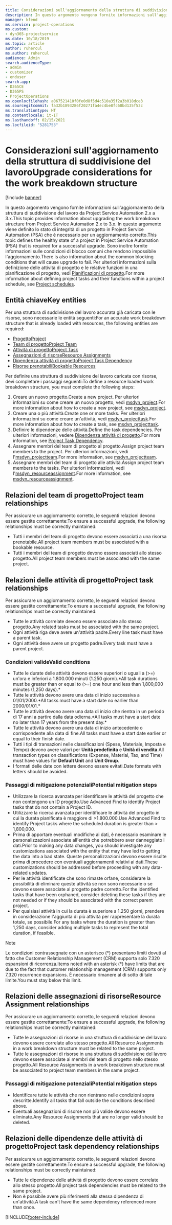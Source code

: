 ```yaml
---
title: Considerazioni sull'aggiornamento della struttura di suddivisione del lavoro
description: In questo argomento vengono fornite informazioni sull'aggiornamento della struttura di suddivisione del lavoro da Project Service Automation 2.x a 3.x.
manager: kfend
ms.service: project-operations
ms.custom:
- dyn365-projectservice
ms.date: 10/18/2019
ms.topic: article
author: ruhercul
ms.author: ruhercul
audience: Admin
search.audienceType:
- admin
- customizer
- enduser
search.app:
- D365CE
- D365PS
- ProjectOperations
ms.openlocfilehash: a067521410f0fe0d8f5d4c510a35f2a3b018dce3
ms.sourcegitcommit: fa32b1893286f20271fa4ec4be8fc68bd135f53c
ms.translationtype: HT
ms.contentlocale: it-IT
ms.lasthandoff: 02/15/2021
ms.locfileid: "5281753"
---
```

# <a name="upgrade-considerations-for-the-work-breakdown-structure"></a><span data-ttu-id="6f0b2-103">Considerazioni sull'aggiornamento della struttura di suddivisione del lavoro</span><span class="sxs-lookup"><span data-stu-id="6f0b2-103">Upgrade considerations for the work breakdown structure</span></span>

[!include [banner](../includes/psa-now-project-operations.md)]

<span data-ttu-id="6f0b2-104">In questo argomento vengono fornite informazioni sull'aggiornamento della struttura di suddivisione del lavoro da Project Service Automation 2.x a 3.x.</span><span class="sxs-lookup"><span data-stu-id="6f0b2-104">This topic provides information about upgrading the work breakdown structure from Project Service Automation 2.x to 3.x.</span></span> <span data-ttu-id="6f0b2-105">In questo argomento viene definito lo stato di integrità di un progetto in Project Service Automation (PSA) che è necessario per un aggiornamento corretto.</span><span class="sxs-lookup"><span data-stu-id="6f0b2-105">This topic defines the healthy state of a project in Project Service Automation (PSA) that is required for a successful upgrade.</span></span> <span data-ttu-id="6f0b2-106">Sono inoltre fornite informazioni sulle condizioni di blocco comuni che rendono impossibile l'aggiornamento.</span><span class="sxs-lookup"><span data-stu-id="6f0b2-106">There is also information about the common blocking conditions that will cause upgrade to fail.</span></span> <span data-ttu-id="6f0b2-107">Per ulteriori informazioni sulla definizione delle attività di progetto e le relative funzioni in una pianificazione di progetto, vedi [Pianificazioni di progetto](project-creating.md).</span><span class="sxs-lookup"><span data-stu-id="6f0b2-107">For more information about defining project tasks and their functions within a project schedule, see [Project schedules](project-creating.md).</span></span>

## <a name="key-entities"></a><span data-ttu-id="6f0b2-108">Entità chiave</span><span class="sxs-lookup"><span data-stu-id="6f0b2-108">Key entities</span></span>
<span data-ttu-id="6f0b2-109">Per una struttura di suddivisione del lavoro accurata già caricata con le risorse, sono necessarie le entità seguenti:</span><span class="sxs-lookup"><span data-stu-id="6f0b2-109">For an accurate work breakdown structure that is already loaded with resources, the following entities are required:</span></span>

- [<span data-ttu-id="6f0b2-110">Progetto</span><span class="sxs-lookup"><span data-stu-id="6f0b2-110">Project</span></span>](https://docs.microsoft.com/dynamics365/customerengagement/on-premises/developer/entities/msdyn_project)
- [<span data-ttu-id="6f0b2-111">Team di progetto</span><span class="sxs-lookup"><span data-stu-id="6f0b2-111">Project Team</span></span>](https://docs.microsoft.com/dynamics365/customerengagement/on-premises/developer/entities/msdyn_projectteam)
- [<span data-ttu-id="6f0b2-112">Attività di progetto</span><span class="sxs-lookup"><span data-stu-id="6f0b2-112">Project Task</span></span>](https://docs.microsoft.com/dynamics365/customerengagement/on-premises/developer/entities/msdyn_projecttask)
- [<span data-ttu-id="6f0b2-113">Assegnazioni di risorse</span><span class="sxs-lookup"><span data-stu-id="6f0b2-113">Resource Assignments</span></span>](https://docs.microsoft.com/dynamics365/customerengagement/on-premises/developer/entities/msdyn_resourceassignment)
- [<span data-ttu-id="6f0b2-114">Dipendenza attività di progetto</span><span class="sxs-lookup"><span data-stu-id="6f0b2-114">Project Task Dependency</span></span>](https://docs.microsoft.com/dynamics365/customerengagement/on-premises/developer/entities/msdyn_projecttaskdependency)
- [<span data-ttu-id="6f0b2-115">Risorse prenotabili</span><span class="sxs-lookup"><span data-stu-id="6f0b2-115">Bookable Resources</span></span>](https://docs.microsoft.com/dynamics365/customerengagement/on-premises/developer/entities/bookableresource)

<span data-ttu-id="6f0b2-116">Per definire una struttura di suddivisione del lavoro caricata con risorse, devi completare i passaggi seguenti:</span><span class="sxs-lookup"><span data-stu-id="6f0b2-116">To define a resource loaded work breakdown structure, you must complete the following steps:</span></span>

1. <span data-ttu-id="6f0b2-117">Creare un nuovo progetto.</span><span class="sxs-lookup"><span data-stu-id="6f0b2-117">Create a new project.</span></span> <span data-ttu-id="6f0b2-118">Per ulteriori informazioni su come creare un nuovo progetto, vedi [msdyn_project](https://docs.microsoft.com/dynamics365/customerengagement/on-premises/developer/entities/msdyn_project).</span><span class="sxs-lookup"><span data-stu-id="6f0b2-118">For more information about how to create a new project, see [msdyn_project](https://docs.microsoft.com/dynamics365/customerengagement/on-premises/developer/entities/msdyn_project).</span></span>
2. <span data-ttu-id="6f0b2-119">Creare una o più attività.</span><span class="sxs-lookup"><span data-stu-id="6f0b2-119">Create one or more tasks.</span></span> <span data-ttu-id="6f0b2-120">Per ulteriori informazioni su come creare un'attività, vedi [msdyn_projecttask](https://docs.microsoft.com/dynamics365/customerengagement/on-premises/developer/entities/msdyn_projecttask).</span><span class="sxs-lookup"><span data-stu-id="6f0b2-120">For more information about how to create a task, see [msdyn_projecttask](https://docs.microsoft.com/dynamics365/customerengagement/on-premises/developer/entities/msdyn_projecttask).</span></span>
3. <span data-ttu-id="6f0b2-121">Definire le dipendenze delle attività.</span><span class="sxs-lookup"><span data-stu-id="6f0b2-121">Define the task dependencies.</span></span> <span data-ttu-id="6f0b2-122">Per ulteriori informazioni, vedere [Dipendenza attività di progetto](https://docs.microsoft.com/dynamics365/customerengagement/on-premises/developer/entities/msdyn_projecttaskdependency).</span><span class="sxs-lookup"><span data-stu-id="6f0b2-122">For more information, see [Project Task Dependency](https://docs.microsoft.com/dynamics365/customerengagement/on-premises/developer/entities/msdyn_projecttaskdependency).</span></span>
4. <span data-ttu-id="6f0b2-123">Assegnare membri del team di progetto al progetto.</span><span class="sxs-lookup"><span data-stu-id="6f0b2-123">Assign project team members to the project.</span></span> <span data-ttu-id="6f0b2-124">Per ulteriori informazioni, vedi l'[msdyn_projectteam](https://docs.microsoft.com/dynamics365/customerengagement/on-premises/developer/entities/msdyn_projectteam).</span><span class="sxs-lookup"><span data-stu-id="6f0b2-124">For more information, see [msdyn_projectteam](https://docs.microsoft.com/dynamics365/customerengagement/on-premises/developer/entities/msdyn_projectteam).</span></span>
5. <span data-ttu-id="6f0b2-125">Assegnare membri del team di progetto alle attività.</span><span class="sxs-lookup"><span data-stu-id="6f0b2-125">Assign project team members to the tasks.</span></span> <span data-ttu-id="6f0b2-126">Per ulteriori informazioni, vedi l'[msdyn_resourceassignment](https://docs.microsoft.com/dynamics365/customerengagement/on-premises/developer/entities/msdyn_resourceassignment).</span><span class="sxs-lookup"><span data-stu-id="6f0b2-126">For more information, see [msdyn_resourceassignment](https://docs.microsoft.com/dynamics365/customerengagement/on-premises/developer/entities/msdyn_resourceassignment).</span></span>

## <a name="project-team-relationships"></a><span data-ttu-id="6f0b2-127">Relazioni del team di progetto</span><span class="sxs-lookup"><span data-stu-id="6f0b2-127">Project team relationships</span></span>

<span data-ttu-id="6f0b2-128">Per assicurare un aggiornamento corretto, le seguenti relazioni devono essere gestite correttamente:</span><span class="sxs-lookup"><span data-stu-id="6f0b2-128">To ensure a successful upgrade, the following relationships must be correctly maintained:</span></span>
- <span data-ttu-id="6f0b2-129">Tutti i membri del team di progetto devono essere associati a una risorsa prenotabile.</span><span class="sxs-lookup"><span data-stu-id="6f0b2-129">All project team members must be associated with a bookable resource.</span></span>
- <span data-ttu-id="6f0b2-130">Tutti i membri del team di progetto devono essere associati allo stesso progetto.</span><span class="sxs-lookup"><span data-stu-id="6f0b2-130">All project team members must be associated with the same project.</span></span> 

## <a name="project-task-relationships"></a><span data-ttu-id="6f0b2-131">Relazioni delle attività di progetto</span><span class="sxs-lookup"><span data-stu-id="6f0b2-131">Project task relationships</span></span>
<span data-ttu-id="6f0b2-132">Per assicurare un aggiornamento corretto, le seguenti relazioni devono essere gestite correttamente:</span><span class="sxs-lookup"><span data-stu-id="6f0b2-132">To ensure a successful upgrade, the following relationships must be correctly maintained:</span></span>

- <span data-ttu-id="6f0b2-133">Tutte le attività correlate devono essere associate allo stesso progetto.</span><span class="sxs-lookup"><span data-stu-id="6f0b2-133">Any related tasks must be associated with the same project.</span></span>
- <span data-ttu-id="6f0b2-134">Ogni attività riga deve avere un'attività padre.</span><span class="sxs-lookup"><span data-stu-id="6f0b2-134">Every line task must have a parent task.</span></span>
- <span data-ttu-id="6f0b2-135">Ogni attività deve avere un progetto padre.</span><span class="sxs-lookup"><span data-stu-id="6f0b2-135">Every task must have a parent project.</span></span>

### <a name="valid-conditions"></a><span data-ttu-id="6f0b2-136">Condizioni valide</span><span class="sxs-lookup"><span data-stu-id="6f0b2-136">Valid conditions</span></span>

- <span data-ttu-id="6f0b2-137">Tutte le durate delle attività devono essere superiori o uguali a (>=) un'ora e inferiori a 1.800.000 minuti (1.250 giorni).\*</span><span class="sxs-lookup"><span data-stu-id="6f0b2-137">All task durations must be greater than or equal to (>=) one hour and less than 1,800,000 minutes (1,250 days).\*</span></span>
- <span data-ttu-id="6f0b2-138">Tutte le attività devono avere una data di inizio successiva a 01/01/2000.\*</span><span class="sxs-lookup"><span data-stu-id="6f0b2-138">All tasks must have a start date no earlier than 2000/01/01.\*</span></span>
- <span data-ttu-id="6f0b2-139">Tutte le attività devono avere una data di inizio che rientra in un periodo di 17 anni a partire dalla data odierna.\*</span><span class="sxs-lookup"><span data-stu-id="6f0b2-139">All tasks must have a start date no later than 17 years from the present day.\*</span></span>
- <span data-ttu-id="6f0b2-140">Tutte le attività devono avere una data di inizio antecedente o corrispondente alla data di fine.</span><span class="sxs-lookup"><span data-stu-id="6f0b2-140">All tasks must have a start date earlier or equal to their finish date.</span></span>
- <span data-ttu-id="6f0b2-141">Tutti i tipi di transazioni nelle classificazioni (Spese, Materiale, Imposta e Tempo) devono avere valori per **Unità predefinita** e **Unità di vendita**.</span><span class="sxs-lookup"><span data-stu-id="6f0b2-141">All transaction types on classifications (Expense, Material, Tax, and Time) must have values for **Default Unit** and **Unit Group**.</span></span>
- <span data-ttu-id="6f0b2-142">I formati delle date con lettere devono essere evitati.</span><span class="sxs-lookup"><span data-stu-id="6f0b2-142">Date formats with letters should be avoided.</span></span>

### <a name="potential-mitigation-steps"></a><span data-ttu-id="6f0b2-143">Passaggi di mitigazione potenziali</span><span class="sxs-lookup"><span data-stu-id="6f0b2-143">Potential mitigation steps</span></span>
- <span data-ttu-id="6f0b2-144">Utilizzare la ricerca avanzata per identificare le attività del progetto che non contengono un ID progetto.</span><span class="sxs-lookup"><span data-stu-id="6f0b2-144">Use Advanced Find to identify Project tasks that do not contain a Project ID.</span></span>
- <span data-ttu-id="6f0b2-145">Utilizzare la ricerca avanzata per identificare le attività del progetto in cui la durata pianificata è maggiore di >1.800.000.</span><span class="sxs-lookup"><span data-stu-id="6f0b2-145">Use Advanced Find to identify Project tasks where the scheduled duration is greater than > 1,800,000.</span></span>
- <span data-ttu-id="6f0b2-146">Prima di apportare eventuali modifiche ai dati, è necessario esaminare le personalizzazioni associate all'entità che potrebbero aver danneggiato i dati.</span><span class="sxs-lookup"><span data-stu-id="6f0b2-146">Prior to making any data changes, you should investigate any customizations associated with the entity that may have led to getting the data into a bad state.</span></span> <span data-ttu-id="6f0b2-147">Queste personalizzazioni devono essere risolte prima di procedere con eventuali aggiornamenti relativi ai dati.</span><span class="sxs-lookup"><span data-stu-id="6f0b2-147">These customizations should be addressed before proceeding with any data-related updates.</span></span>
- <span data-ttu-id="6f0b2-148">Per le attività identificate che sono rimaste orfane, considerare la possibilità di eliminare queste attività se non sono necessarie o se devono essere associate al progetto padre corretto.</span><span class="sxs-lookup"><span data-stu-id="6f0b2-148">For the identified tasks that have been orphaned, consider deleting these tasks if they are not needed or if they should be associated with the correct parent project.</span></span>
- <span data-ttu-id="6f0b2-149">Per qualsiasi attività in cui la durata è superiore a 1.250 giorni, prendere in considerazione l'aggiunta di più attività per rappresentare la durata totale, se possibile.</span><span class="sxs-lookup"><span data-stu-id="6f0b2-149">For any tasks where the duration is greater than 1,250 days, consider adding multiple tasks to represent the total duration, if feasible.</span></span>

> [!NOTE]
> <span data-ttu-id="6f0b2-150">Le condizioni contrassegnate con un asterisco (\*) presentano limiti dovuti al fatto che Customer Relationship Management (CRM) supporta solo 7.320 espansioni di ricorrenza.</span><span class="sxs-lookup"><span data-stu-id="6f0b2-150">Items noted with an asterisk (\*) have limits that are due to the fact that customer relationship management (CRM) supports only 7,320 recurrence expansions.</span></span> <span data-ttu-id="6f0b2-151">È necessario rimanere al di sotto di tale limite.</span><span class="sxs-lookup"><span data-stu-id="6f0b2-151">You must stay below this limit.</span></span>

## <a name="resource-assignment-relationships"></a><span data-ttu-id="6f0b2-152">Relazioni delle assegnazioni di risorse</span><span class="sxs-lookup"><span data-stu-id="6f0b2-152">Resource Assignment relationships</span></span>
<span data-ttu-id="6f0b2-153">Per assicurare un aggiornamento corretto, le seguenti relazioni devono essere gestite correttamente:</span><span class="sxs-lookup"><span data-stu-id="6f0b2-153">To ensure a successful upgrade, the following relationships must be correctly maintained:</span></span>

- <span data-ttu-id="6f0b2-154">Tutte le assegnazioni di risorse in una struttura di suddivisione del lavoro devono essere correlate allo stesso progetto.</span><span class="sxs-lookup"><span data-stu-id="6f0b2-154">All Resource Assignments in a work breakdown structure must be related to the same project.</span></span>
- <span data-ttu-id="6f0b2-155">Tutte le assegnazioni di risorse in una struttura di suddivisione del lavoro devono essere associate ai membri del team di progetto nello stesso progetto.</span><span class="sxs-lookup"><span data-stu-id="6f0b2-155">All Resource Assignments in a work breakdown structure must be associated to project team members in the same project.</span></span>

### <a name="potential-mitigation-steps"></a><span data-ttu-id="6f0b2-156">Passaggi di mitigazione potenziali</span><span class="sxs-lookup"><span data-stu-id="6f0b2-156">Potential mitigation steps</span></span>
- <span data-ttu-id="6f0b2-157">Identificare tutte le attività che non rientrano nelle condizioni sopra descritte.</span><span class="sxs-lookup"><span data-stu-id="6f0b2-157">Identify all tasks that fall outside the conditions described above.</span></span>  
- <span data-ttu-id="6f0b2-158">Eventuali assegnazioni di risorse non più valide devono essere eliminate.</span><span class="sxs-lookup"><span data-stu-id="6f0b2-158">Any Resource Assignments that are no longer valid should be deleted.</span></span>

## <a name="project-task-dependency-relationships"></a><span data-ttu-id="6f0b2-159">Relazioni delle dipendenze delle attività di progetto</span><span class="sxs-lookup"><span data-stu-id="6f0b2-159">Project task dependency relationships</span></span>
<span data-ttu-id="6f0b2-160">Per assicurare un aggiornamento corretto, le seguenti relazioni devono essere gestite correttamente:</span><span class="sxs-lookup"><span data-stu-id="6f0b2-160">To ensure a successful upgrade, the following relationships must be correctly maintained:</span></span>

- <span data-ttu-id="6f0b2-161">Tutte le dipendenze delle attività di progetto devono essere correlate allo stesso progetto.</span><span class="sxs-lookup"><span data-stu-id="6f0b2-161">All project task dependencies must be related to the same project.</span></span>
- <span data-ttu-id="6f0b2-162">Non è possibile avere più riferimenti alla stessa dipendenza di un'attività.</span><span class="sxs-lookup"><span data-stu-id="6f0b2-162">A task can't have the same dependency referenced more than once.</span></span>


[!INCLUDE[footer-include](../includes/footer-banner.md)]